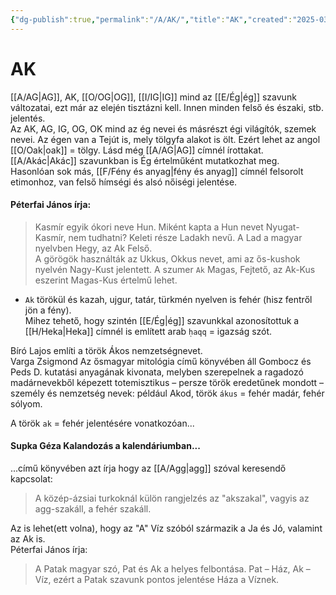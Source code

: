 ```yaml
---
{"dg-publish":true,"permalink":"/A/AK/","title":"AK","created":"2025-03-09T14:31","updated":"2025-03-09T14:32"}
---
```



# AK

[[A/AG\|AG]], AK, [[O/OG\|OG]], [[I/IG\|IG]] mind az [[E/Ég\|ég]] szavunk változatai, ezt már az elején tisztázni kell. Innen minden felső és északi, stb. jelentés.  
Az AK, AG, IG, OG, OK mind az ég nevei és másrészt égi világítók, szemek nevei. Az égen van a Tejút is, mely tölgyfa alakot is ölt. Ezért lehet az angol [[O/Oak\|oak]] = tölgy. Lásd még [[A/AG\|AG]] címnél írottakat.  
[[A/Akác\|Akác]] szavunkban is Ég értelműként mutatkozhat meg.  
Hasonlóan sok más, [[F/Fény és anyag\|fény és anyag]] címnél felsorolt etimonhoz, van felső hímségi és alsó nőiségi jelentése.  

#### Péterfai János írja:  

> Kasmír egyik ókori neve Hun. Miként kapta a Hun nevet Nyugat-Kasmír, nem tudhatni? Keleti része Ladakh nevű. A Lad a magyar nyelvben Hegy, az Ak Felső.  
> A görögök használták az Ukkus, Okkus nevet, ami az ős-kushok nyelvén Nagy-Kust jelentett. A szumer `Ak` Magas, Fejtető, az Ak-Kus eszerint Magas-Kus értelmű lehet.  
- `Ak` törökül és kazah, ujgur, tatár, türkmén nyelven is fehér (hisz fentről jön a fény).  
Mihez tehető, hogy szintén [[E/Ég\|ég]] szavunkkal azonosítottuk a [[H/Heka\|Heka]] címnél is említett arab `ḥaqq` = igazság szót.

Bíró Lajos említi a török Ákos nemzetségnevet.  
Varga Zsigmond Az ősmagyar mitológia című könyvében áll Gombocz és Peds D. kutatási anyagának kivonata, melyben szerepelnek a ragadozó madárnevekből képezett totemisztikus – persze török eredetűnek mondott – személy és nemzetség nevek: például Akod, török `ákus` = fehér madár, fehér sólyom.  

A török `ak` = fehér jelentésére vonatkozóan...

#### Supka Géza Kalandozás a kalendáriumban...  

...című könyvében azt írja hogy az [[A/Agg\|agg]] szóval keresendő kapcsolat:  
> A közép-ázsiai turkoknál külön rangjelzés az "akszakal", vagyis az agg-szakáll, a fehér szakáll.  

Az is lehet(ett volna), hogy az "A" Víz szóból származik a Ja és Jó, valamint az Ak is.  
Péterfai János írja:  
> A Patak magyar szó, Pat és Ak a helyes felbontása. Pat – Ház, Ak – Víz, ezért a Patak szavunk pontos jelentése Háza a Víznek.  